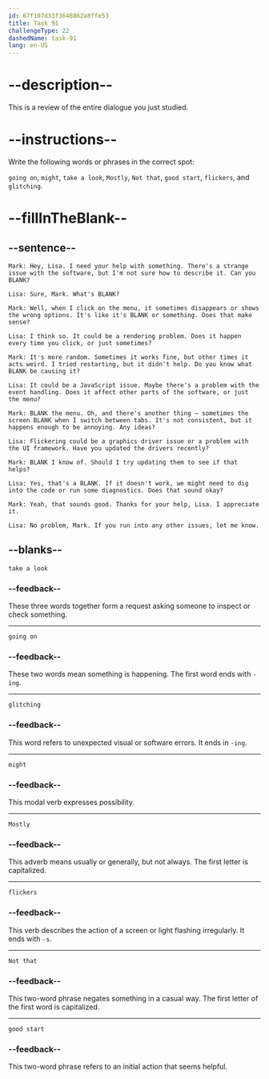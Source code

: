 ```yaml
---
id: 67f107d33f3648862a8ffe53
title: Task 91
challengeType: 22
dashedName: task-91
lang: en-US
---
```


<!-- REVIEW -->

# --description--

This is a review of the entire dialogue you just studied.

# --instructions--

Write the following words or phrases in the correct spot:

`going on`, `might`, `take a look`, `Mostly`, `Not that`, `good start`, `flickers`, and `glitching`.

# --fillInTheBlank--

## --sentence--

`Mark: Hey, Lisa. I need your help with something. There's a strange issue with the software, but I'm not sure how to describe it. Can you BLANK?`

`Lisa: Sure, Mark. What's BLANK?`

`Mark: Well, when I click on the menu, it sometimes disappears or shows the wrong options. It's like it's BLANK or something. Does that make sense?`

`Lisa: I think so. It could be a rendering problem. Does it happen every time you click, or just sometimes?`

`Mark: It's more random. Sometimes it works fine, but other times it acts weird. I tried restarting, but it didn't help. Do you know what BLANK be causing it?`

`Lisa: It could be a JavaScript issue. Maybe there's a problem with the event handling. Does it affect other parts of the software, or just the menu?`

`Mark: BLANK the menu. Oh, and there's another thing — sometimes the screen BLANK when I switch between tabs. It's not consistent, but it happens enough to be annoying. Any ideas?`

`Lisa: Flickering could be a graphics driver issue or a problem with the UI framework. Have you updated the drivers recently?`

`Mark: BLANK I know of. Should I try updating them to see if that helps?`

`Lisa: Yes, that's a BLANK. If it doesn't work, we might need to dig into the code or run some diagnostics. Does that sound okay?`

`Mark: Yeah, that sounds good. Thanks for your help, Lisa. I appreciate it.`

`Lisa: No problem, Mark. If you run into any other issues, let me know.`

## --blanks--

`take a look`

### --feedback--

These three words together form a request asking someone to inspect or check something.

---

`going on`

### --feedback--

These two words mean something is happening. The first word ends with `-ing`.

---

`glitching`

### --feedback--

This word refers to unexpected visual or software errors. It ends in `-ing`.

---

`might`

### --feedback--

This modal verb expresses possibility.

---

`Mostly`

### --feedback--

This adverb means usually or generally, but not always. The first letter is capitalized.

---

`flickers`

### --feedback--

This verb describes the action of a screen or light flashing irregularly. It ends with `-s`.

---

`Not that`

### --feedback--

This two-word phrase negates something in a casual way. The first letter of the first word is capitalized.

---

`good start`

### --feedback--

This two-word phrase refers to an initial action that seems helpful.
